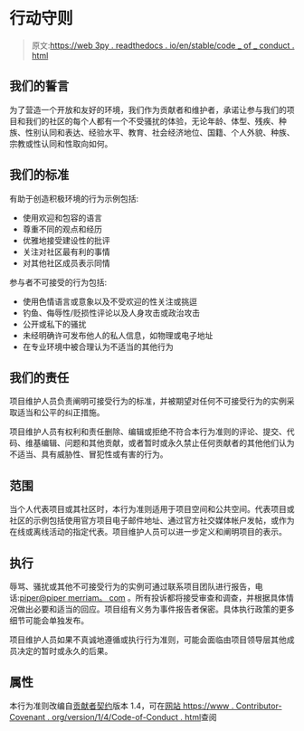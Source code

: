 # 行动守则

> 原文:[https://web 3py . readthedocs . io/en/stable/code _ of _ conduct . html](https://web3py.readthedocs.io/en/stable/code_of_conduct.html)

## 我们的誓言

为了营造一个开放和友好的环境，我们作为贡献者和维护者，承诺让参与我们的项目和我们的社区的每个人都有一个不受骚扰的体验，无论年龄、体型、残疾、种族、性别认同和表达、经验水平、教育、社会经济地位、国籍、个人外貌、种族、宗教或性认同和性取向如何。

## 我们的标准

有助于创造积极环境的行为示例包括:

*   使用欢迎和包容的语言
*   尊重不同的观点和经历
*   优雅地接受建设性的批评
*   关注对社区最有利的事情
*   对其他社区成员表示同情

参与者不可接受的行为包括:

*   使用色情语言或意象以及不受欢迎的性关注或挑逗
*   钓鱼、侮辱性/贬损性评论以及人身攻击或政治攻击
*   公开或私下的骚扰
*   未经明确许可发布他人的私人信息，如物理或电子地址
*   在专业环境中被合理认为不适当的其他行为

## 我们的责任

项目维护人员负责阐明可接受行为的标准，并被期望对任何不可接受行为的实例采取适当和公平的纠正措施。

项目维护人员有权利和责任删除、编辑或拒绝不符合本行为准则的评论、提交、代码、维基编辑、问题和其他贡献，或者暂时或永久禁止任何贡献者的其他他们认为不适当、具有威胁性、冒犯性或有害的行为。

## 范围

当个人代表项目或其社区时，本行为准则适用于项目空间和公共空间。代表项目或社区的示例包括使用官方项目电子邮件地址、通过官方社交媒体帐户发帖，或作为在线或离线活动的指定代表。项目维护人员可以进一步定义和阐明项目的表示。

## 执行

辱骂、骚扰或其他不可接受行为的实例可通过联系项目团队进行报告，电话:[piper@piper merriam。 com](mailto:piper%40pipermerriam.com) 。所有投诉都将接受审查和调查，并根据具体情况做出必要和适当的回应。项目组有义务为事件报告者保密。具体执行政策的更多细节可能会单独发布。

项目维护人员如果不真诚地遵循或执行行为准则，可能会面临由项目领导层其他成员决定的暂时或永久的后果。

## 属性

本行为准则改编自[贡献者契约](https://www.contributor-covenant.org)版本 1.4，可在[网站 https://www . Contributor-Covenant . org/version/1/4/Code-of-Conduct . html](https://www.contributor-covenant.org/version/1/4/code-of-conduct.html)查阅